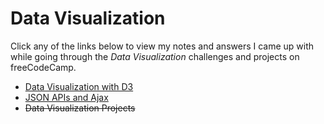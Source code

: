 # Data Visualization

Click any of the links below to view my notes and answers I came up with while going through the *Data Visualization* challenges and projects on freeCodeCamp.

- [Data Visualization with D3](./1.%20Data%20Visualization%20with%20D3.md#data-visualization-with-d3)
- [JSON APIs and Ajax](./2.%20JSON%20APIs%20and%20Ajax.md#json-apis-and-ajax)
- ~~Data Visualization Projects~~
